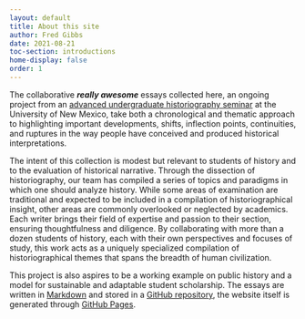 ```yaml
---
layout: default
title: About this site
author: Fred Gibbs
date: 2021-08-21
toc-section: introductions
home-display: false
order: 1
---
```



The collaborative ***really awesome*** essays collected here, an ongoing project from an [advanced undergraduate historiography seminar](http://fredgibbs.net/courses/historiography/) at the University of New Mexico, take both a chronological and thematic approach to highlighting important developments, shifts, inflection points, continuities, and ruptures in the way people have conceived and produced historical interpretations.

The intent of this collection is modest but relevant to students of history and to the evaluation of historical narrative. Through the dissection of historiography, our team has compiled a series of topics and paradigms in which one should analyze history. While some areas of examination are traditional and expected to be included in a compilation of historiographical insight, other areas are commonly overlooked or neglected by academics. Each writer brings their field of expertise and passion to their section, ensuring thoughtfulness and diligence. By collaborating with more than a dozen students of history, each with their own perspectives and focuses of study, this work acts as a uniquely specialized compilation of historiographical themes that spans the breadth of human civilization.

This project is also aspires to be a working example on public history and a model for sustainable and adaptable student scholarship. The essays are written in [Markdown](https://www.markdownguide.org/) and stored in a [GitHub repository](https://github.com/unm-historiography/metahistory), the website itself is generated through [GitHub Pages](https://pages.github.com/).
